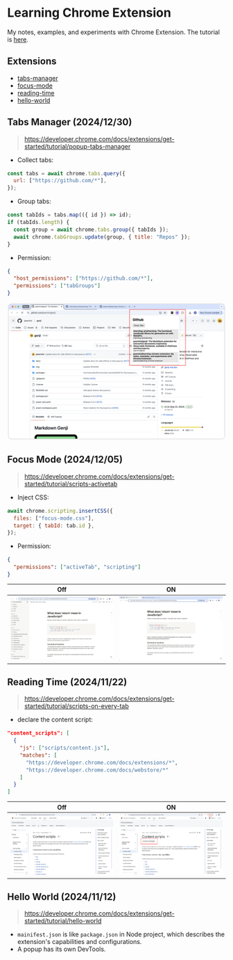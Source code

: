 # Learning Chrome Extension

My notes, examples, and experiments with Chrome Extension. The tutorial is [here](https://developer.chrome.com/docs/extensions/get-started).

## Extensions

- [tabs-manager](./tabs-manager/)
- [focus-mode](./focus-mode/)
- [reading-time](./reading-time/)
- [hello-world](./hello-world/)

## Tabs Manager (2024/12/30)

> https://developer.chrome.com/docs/extensions/get-started/tutorial/popup-tabs-manager

- Collect tabs:

```js
const tabs = await chrome.tabs.query({
  url: ["https://github.com/*"],
});
```

- Group tabs:

```js
const tabIds = tabs.map(({ id }) => id);
if (tabIds.length) {
  const group = await chrome.tabs.group({ tabIds });
  await chrome.tabGroups.update(group, { title: "Repos" });
}
```

- Permission:

```json
{
  "host_permissions": ["https://github.com/*"],
  "permissions": ["tabGroups"]
}
```

![tabs-manager](./tabs-manager/tabs-manager.png)

## Focus Mode (2024/12/05)

> https://developer.chrome.com/docs/extensions/get-started/tutorial/scripts-activetab

- Inject CSS:

```js
await chrome.scripting.insertCSS({
  files: ["focus-mode.css"],
  target: { tabId: tab.id },
});
```

- Permission:

```json
{
  "permissions": ["activeTab", "scripting"]
}
```

| Off                          | ON                         |
| ---------------------------- | -------------------------- |
| ![off](./focus-mode/off.png) | ![on](./focus-mode/on.png) |

## Reading Time (2024/11/22)

> https://developer.chrome.com/docs/extensions/get-started/tutorial/scripts-on-every-tab

- declare the content script:

```json
"content_scripts": [
  {
    "js": ["scripts/content.js"],
    "matches": [
      "https://developer.chrome.com/docs/extensions/*",
      "https://developer.chrome.com/docs/webstore/*"
    ]
  }
]
```

| Off                            | ON                           |
| ------------------------------ | ---------------------------- |
| ![off](./reading-time/off.png) | ![on](./reading-time/on.png) |

## Hello World (2024/11/12)

> https://developer.chrome.com/docs/extensions/get-started/tutorial/hello-world

- `mainifest.json` is like `package.json` in Node project, which describes the extension's capabilities and configurations.
- A popup has its own DevTools.
